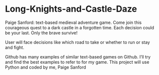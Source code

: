 # Long-Knights-and-Castle-Daze
Paige Sanford: text-based medieval adventure game.  Come join this courageous quest to a dark castle in a forgotten time.
Each decision could be your last.  Only the brave survive!

User will face decisions like which road to take or whether to run or stay and fight.  

Github has many examples of similar text-based games on Github. I’ll try and find the best examples to refer to for my game.
This project will use Python and coded by me, Paige Sanford
